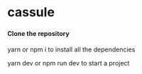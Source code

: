# cassule
###

<h4>Clone the repository</h4>

 yarn or npm i
   to install all the dependencies

 yarn dev or npm run dev
    to  start a project

